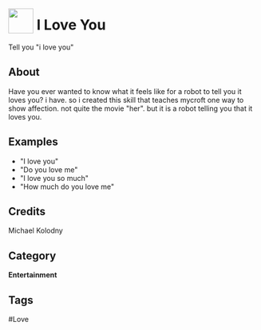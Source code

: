 # <img src="https://raw.githack.com/FortAwesome/Font-Awesome/master/svgs/solid/heart.svg" card_color="#BA0001" width="50" height="50" style="vertical-align:bottom"/> I Love You
Tell you "i love you"

## About
Have you ever wanted to know what it feels like for a robot to tell you it loves you? i have. so  i created this skill that teaches mycroft one way to show affection. not quite the movie "her". but it is a robot telling you that it loves you.

## Examples
* "I love you"
* "Do you love me"
* "I love you so much"
* "How much do you love me"

## Credits
Michael Kolodny

## Category
**Entertainment**

## Tags
#Love

